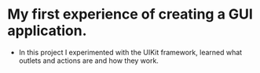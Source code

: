 # My first experience of creating a GUI application.

- In this project I experimented with the UIKit framework, learned what outlets and actions are and how they work.
